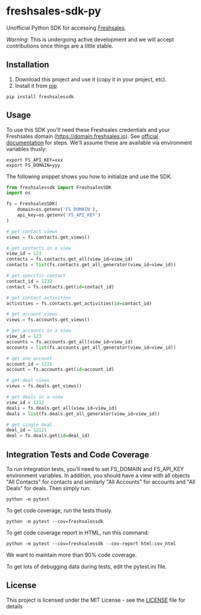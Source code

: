 # freshsales-sdk-py

Unofficial Python SDK for accessing [Freshsales](https://www.freshsales.io/api/).

*Warning*: This is undergoing active development and we will accept contributions once things are a little stable.

## Installation

1. Download this project and use it (copy it in your project, etc).
2. Install it from [pip](https://pypi.org).

```
pip install freshsalessdk
```

## Usage

To use this SDK you'll need these Freshsales credentials and your Freshsales domain (https://domain.freshsales.io). See [official documentation](https://www.freshsales.io/api/#intro) for steps. We'll assume these are available via environment variables thusly:

```
export FS_API_KEY=xxx
export FS_DOMAIN=yyy
```

The following snippet shows you how to initialize and use the SDK.

```python
from freshsalessdk import FreshsalesSDK
import os

fs = FreshsalesSDK(
    domain=os.getenv('FS_DOMAIN'),
    api_key=os.getenv('FS_API_KEY')
)

# get contact views
views = fs.contacts.get_views()

# get contacts in a view
view_id = 123
contacts = fs.contacts.get_all(view_id=view_id)
contacts = list(fs.contacts.get_all_generator(view_id=view_id))

# get specific contact
contact_id = 1232
contact = fs.contacts.get(id=contact_id)

# get contact activities
activities = fs.contacts.get_activities(id=contact_id)

# get account views
views = fs.accounts.get_views()

# get accounts in a view
view_id = 123
accounts = fs.accounts.get_all(view_id=view_id)
accounts = list(fs.accounts.get_all_generator(view_id=view_id))

# get one account
account_id = 1221
account = fs.accounts.get(id=account_id)

# get deal views
views = fs.deals.get_views()

# get deals in a view
view_id = 1212
deals = fs.deals.get_all(view_id=view_id)
deals = list(fs.deals.get_all_generator(view_id=view_id))

# get single deal
deal_id = 12121
deal = fs.deals.get(id=deal_id)
```

## Integration Tests and Code Coverage

To run integration tests, you'll need to set FS_DOMAIN and FS_API_KEY environment variables. In addition, you should have
a view with all objects "All Contacts" for contacts and similarly "All Accounts" for accounts and "All Deals" for deals. Then simply run:

```
python -m pytest
```

To get code coverage, run the tests thusly. 

```
python -m pytest --cov=freshsalessdk
```

To get code coverage report in HTML, run this command:

```
python -m pytest --cov=freshsalessdk --cov-report html:cov_html
```

We want to maintain more than 90% code coverage.

To get lots of debugging data during tests, edit the pytest.ini file.

## License

This project is licensed under the MIT License - see the [LICENSE](LICENSE) file for details
